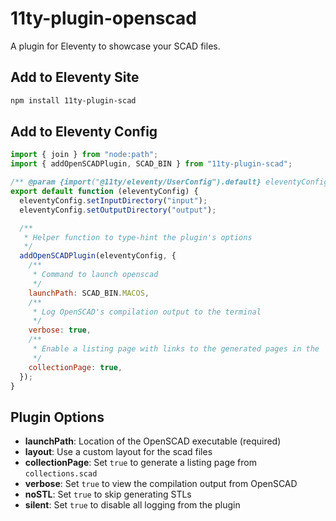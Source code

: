 # 11ty-plugin-openscad

A plugin for Eleventy to showcase your SCAD files.

## Add to Eleventy Site

```bash
npm install 11ty-plugin-scad
```

## Add to Eleventy Config

```js
import { join } from "node:path";
import { addOpenSCADPlugin, SCAD_BIN } from "11ty-plugin-scad";

/** @param {import("@11ty/eleventy/UserConfig").default} eleventyConfig */
export default function (eleventyConfig) {
  eleventyConfig.setInputDirectory("input");
  eleventyConfig.setOutputDirectory("output");

  /**
   * Helper function to type-hint the plugin's options
   */
  addOpenSCADPlugin(eleventyConfig, {
    /**
     * Command to launch openscad
     */
    launchPath: SCAD_BIN.MACOS,
    /**
     * Log OpenSCAD's compilation output to the terminal
     */
    verbose: true,
    /**
     * Enable a listing page with links to the generated pages in the `scad` collection
     */
    collectionPage: true,
  });
}
```

## Plugin Options

- **launchPath**: Location of the OpenSCAD executable (required)
- **layout**: Use a custom layout for the scad files
- **collectionPage**: Set `true` to generate a listing page from `collections.scad`
- **verbose**: Set `true` to view the compilation output from OpenSCAD
- **noSTL**: Set `true` to skip generating STLs
- **silent**: Set `true` to disable all logging from the plugin
